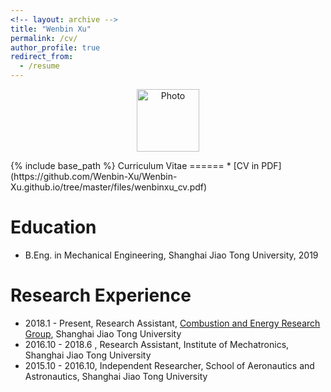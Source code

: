 ```yaml
---
<!-- layout: archive -->
title: "Wenbin Xu"
permalink: /cv/
author_profile: true
redirect_from:
  - /resume
---
```


<p align="center">
  <img src="https://github.com/Wenbin-Xu/Wenbin-Xu.github.io/blob/master/images/signature.jpg" alt="Photo" style="width: 100px;"/> 
</p>
{% include base_path %}
Curriculum Vitae
======
* [CV in PDF](https://github.com/Wenbin-Xu/Wenbin-Xu.github.io/tree/master/files/wenbinxu_cv.pdf)

Education
======
* B.Eng. in Mechanical Engineering, Shanghai Jiao Tong University, 2019



Research Experience
======
* 2018.1  - Present, Research Assistant, [Combustion and Energy Research Group](http://combustion.sjtu.edu.cn/home/?version=en), Shanghai Jiao Tong University
* 2016.10 - 2018.6 , Research Assistant, Institute of Mechatronics, Shanghai Jiao Tong University
* 2015.10 - 2016.10, Independent Researcher, School of Aeronautics and Astronautics, Shanghai Jiao Tong University

